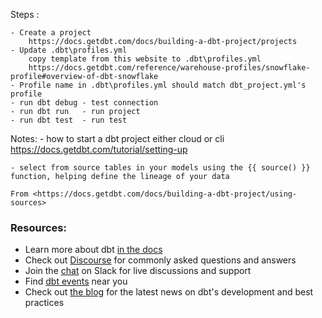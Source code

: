 
Steps :

	- Create a project
		https://docs.getdbt.com/docs/building-a-dbt-project/projects
	- Update .dbt\profiles.yml
		copy template from this website to .dbt\profiles.yml
		https://docs.getdbt.com/reference/warehouse-profiles/snowflake-profile#overview-of-dbt-snowflake
	- Profile name in .dbt\profiles.yml should match dbt_project.yml's profile
	- run dbt debug - test connection
	- run dbt run	- run project
	- run dbt test	- run test


Notes:
	-	how to start a dbt project either cloud or cli
		https://docs.getdbt.com/tutorial/setting-up

	- select from source tables in your models using the {{ source() }} function, helping define the lineage of your data
	
	From <https://docs.getdbt.com/docs/building-a-dbt-project/using-sources> 



### Resources:
- Learn more about dbt [in the docs](https://docs.getdbt.com/docs/introduction)
- Check out [Discourse](https://discourse.getdbt.com/) for commonly asked questions and answers
- Join the [chat](https://community.getdbt.com/) on Slack for live discussions and support
- Find [dbt events](https://events.getdbt.com) near you
- Check out [the blog](https://blog.getdbt.com/) for the latest news on dbt's development and best practices

